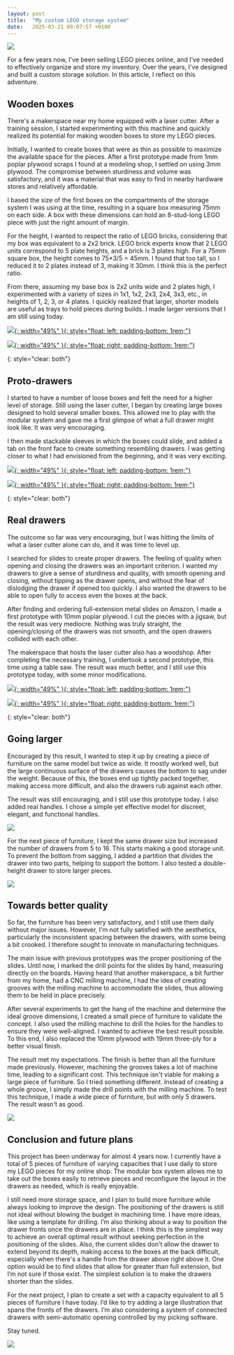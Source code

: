 ```yaml
---
layout: post
title:  "My custom LEGO storage system"
date:   2025-03-21 09:07:57 +0100
---
```


![](/assets/2025-03-21-lego-storage_0.jpg)

For a few years now, I've been selling LEGO pieces online, and I've needed to effectively organize and store my inventory. Over the years, I've designed and built a custom storage solution. In this article, I reflect on this adventure.


## Wooden boxes

There's a makerspace near my home equipped with a laser cutter. After a training session, I started experimenting with this machine and quickly realized its potential for making wooden boxes to store my LEGO pieces.

Initially, I wanted to create boxes that were as thin as possible to maximize the available space for the pieces. After a first prototype made from 1mm poplar plywood scraps I found at a modeling shop, I settled on using 3mm plywood. The compromise between sturdiness and volume was satisfactory, and it was a material that was easy to find in nearby hardware stores and relatively affordable.

I based the size of the first boxes on the compartments of the storage system I was using at the time, resulting in a square box measuring 75mm on each side. A box with these dimensions can hold an 8-stud-long LEGO piece with just the right amount of margin.

For the height, I wanted to respect the ratio of LEGO bricks, considering that my box was equivalent to a 2x2 brick. LEGO brick experts know that 2 LEGO units correspond to 5 plate heights, and a brick is 3 plates high. For a 75mm square box, the height comes to 75*3/5 = 45mm. I found that too tall, so I reduced it to 2 plates instead of 3, making it 30mm. I think this is the perfect ratio.

From there, assuming my base box is 2x2 units wide and 2 plates high, I experimented with a variety of sizes in 1x1, 1x2, 2x3, 2x4, 3x3, etc., in heights of 1, 2, 3, or 4 plates. I quickly realized that larger, shorter models are useful as trays to hold pieces during builds. I made larger versions that I am still using today.

[![](/assets/2025-03-21-lego-storage_7.jpg){: width="49%" }{: style="float: left; padding-bottom: 1rem;"}
](/assets/2025-03-21-lego-storage_7.jpg)

[![](/assets/2025-03-21-lego-storage_9.jpg){: width="49%" }{: style="float: right; padding-bottom: 1rem;"}
](/assets/2025-03-21-lego-storage_9.jpg)

{: style="clear: both"}


## Proto-drawers

I started to have a number of loose boxes and felt the need for a higher level of storage. Still using the laser cutter, I began by creating large boxes designed to hold several smaller boxes. This allowed me to play with the modular system and gave me a first glimpse of what a full drawer might look like. It was very encouraging.

I then made stackable sleeves in which the boxes could slide, and added a tab on the front face to create something resembling drawers. I was getting closer to what I had envisioned from the beginning, and it was very exciting.

[![](/assets/2025-03-21-lego-storage_11.jpg){: width="49%" }{: style="float: left; padding-bottom: 1rem;"}
](/assets/2025-03-21-lego-storage_11.jpg)

[![](/assets/2025-03-21-lego-storage_10.jpg){: width="49%" }{: style="float: right; padding-bottom: 1rem;"}
](/assets/2025-03-21-lego-storage_10.jpg)

{: style="clear: both"}


## Real drawers

The outcome so far was very encouraging, but I was hitting the limits of what a laser cutter alone can do, and it was time to level up.

I searched for slides to create proper drawers. The feeling of quality when opening and closing the drawers was an important criterion. I wanted my drawers to give a sense of sturdiness and quality, with smooth opening and closing, without tipping as the drawer opens, and without the fear of dislodging the drawer if opened too quickly. I also wanted the drawers to be able to open fully to access even the boxes at the back.

After finding and ordering full-extension metal slides on Amazon, I made a first prototype with 10mm poplar plywood. I cut the pieces with a jigsaw, but the result was very mediocre. Nothing was truly straight, the opening/closing of the drawers was not smooth, and the open drawers collided with each other.

The makerspace that hosts the laser cutter also has a woodshop. After completing the necessary training, I undertook a second prototype, this time using a table saw. The result was much better, and I still use this prototype today, with some minor modifications.

[![](/assets/2025-03-21-lego-storage_15.jpg){: width="49%" }{: style="float: left; padding-bottom: 1rem;"}
](/assets/2025-03-21-lego-storage_15.jpg)

[![](/assets/2025-03-21-lego-storage_13.jpg){: width="49%" }{: style="float: right; padding-bottom: 1rem;"}
](/assets/2025-03-21-lego-storage_13.jpg)

{: style="clear: both"}


## Going larger

Encouraged by this result, I wanted to step it up by creating a piece of furniture on the same model but twice as wide. It mostly worked well, but the large continuous surface of the drawers causes the bottom to sag under the weight. Because of this, the boxes end up tightly packed together, making access more difficult, and also the drawers rub against each other.

The result was still encouraging, and I still use this prototype today. I also added real handles. I chose a simple yet effective model for discreet, elegant, and functional handles.

[![](/assets/2025-03-21-lego-storage_3.jpg)
](/assets/2025-03-21-lego-storage_3.jpg)

For the next piece of furniture, I kept the same drawer size but increased the number of drawers from 5 to 16. This starts making a good storage unit. To prevent the bottom from sagging, I added a partition that divides the drawer into two parts, helping to support the bottom. I also tested a double-height drawer to store larger pieces.

[![](/assets/2025-03-21-lego-storage_4.jpg)
](/assets/2025-03-21-lego-storage_4.jpg)


## Towards better quality

So far, the furniture has been very satisfactory, and I still use them daily without major issues. However, I'm not fully satisfied with the aesthetics, particularly the inconsistent spacing between the drawers, with some being a bit crooked. I therefore sought to innovate in manufacturing techniques.

The main issue with previous prototypes was the proper positioning of the slides. Until now, I marked the drill points for the slides by hand, measuring directly on the boards. Having heard that another makerspace, a bit further from my home, had a CNC milling machine, I had the idea of creating grooves with the milling machine to accommodate the slides, thus allowing them to be held in place precisely.

After several experiments to get the hang of the machine and determine the ideal groove dimensions, I created a small piece of furniture to validate the concept. I also used the milling machine to drill the holes for the handles to ensure they were well-aligned. I wanted to achieve the best result possible. To this end, I also replaced the 10mm plywood with 19mm three-ply for a better visual finish.

The result met my expectations. The finish is better than all the furniture made previously. However, machining the grooves takes a lot of machine time, leading to a significant cost. This technique isn't viable for making a large piece of furniture. So I tried something different. Instead of creating a whole groove, I simply made the drill points with the milling machine. To test this technique, I made a wide piece of furniture, but with only 5 drawers. The result wasn't as good.

[![](/assets/2025-03-21-lego-storage_6.jpg)
](/assets/2025-03-21-lego-storage_6.jpg)


## Conclusion and future plans

This project has been underway for almost 4 years now. I currently have a total of 5 pieces of furniture of varying capacities that I use daily to store my LEGO pieces for my online shop. The modular box system allows me to take out the boxes easily to retrieve pieces and reconfigure the layout in the drawers as needed, which is really enjoyable.

I still need more storage space, and I plan to build more furniture while always looking to improve the design. The positioning of the drawers is still not ideal without blowing the budget in machining time. I have more ideas, like using a template for drilling. I’m also thinking about a way to position the drawer fronts once the drawers are in place. I think this is the simplest way to achieve an overall optimal result without seeking perfection in the positioning of the slides. Also, the current slides don't allow the drawer to extend beyond its depth, making access to the boxes at the back difficult, especially when there's a handle from the drawer above right above it. One option would be to find slides that allow for greater than full extension, but I’m not sure if those exist. The simplest solution is to make the  drawers shorter than the slides.

For the next project, I plan to create a set with a capacity equivalent to all 5 pieces of furniture I have today. I’d like to try adding a large illustration that spans the fronts of the drawers. I’m also considering a system of connected drawers with semi-automatic opening controlled by my picking software.

Stay tuned.

[![](/assets/2025-03-21-lego-storage_1.jpg)
](/assets/2025-03-21-lego-storage_1.jpg)